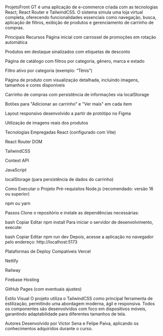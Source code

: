 ProjetoFront GT é uma aplicação de e-commerce criada com as tecnologias React, React Router e TailwindCSS. O sistema simula uma loja virtual completa, oferecendo funcionalidades essenciais como navegação, busca, aplicação de filtros, exibição de produtos e gerenciamento de carrinho de compras.

Principais Recursos
Página inicial com carrossel de promoções em rotação automática

Produtos em destaque sinalizados com etiquetas de desconto

Página de catálogo com filtros por categoria, gênero, marca e estado

Filtro ativo por categoria (exemplo: “Tênis”)

Página de produto com visualização detalhada, incluindo imagens, tamanhos e cores disponíveis

Carrinho de compras com persistência de informações via localStorage

Botões para "Adicionar ao carrinho" e "Ver mais" em cada item

Layout responsivo desenvolvido a partir de protótipo no Figma

Utilização de imagens reais dos produtos

Tecnologias Empregadas
React (configurado com Vite)

React Router DOM

TailwindCSS

Context API

JavaScript

localStorage (para persistência de dados do carrinho)

Como Executar o Projeto
Pré-requisitos
Node.js (recomendado: versão 16 ou superior)

npm ou yarn

Passos
Clone o repositório e instale as dependências necessárias:

bash
Copiar
Editar
npm install
Para iniciar o servidor de desenvolvimento, execute:

bash
Copiar
Editar
npm run dev
Depois, acesse a aplicação no navegador pelo endereço: http://localhost:5173

Plataformas de Deploy Compatíveis
Vercel

Netlify

Railway

Firebase Hosting

GitHub Pages (com eventuais ajustes)

Estilo Visual
O projeto utiliza o TailwindCSS como principal ferramenta de estilização, permitindo uma abordagem moderna, ágil e responsiva. Todos os componentes são desenvolvidos com foco em dispositivos móveis, garantindo adaptabilidade para diferentes tamanhos de tela.

Autores
Desenvolvido por Victor Sena e Felipe Paiva, aplicando os conhecimentos adquiridos durante o curso.